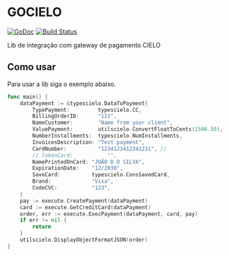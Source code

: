# GOCIELO

[![GoDoc](https://godoc.org/github.com/DiegoSantosWS/gocielo?status.svg)](https://godoc.org/github.com/DiegoSantosWS/gocielo) [![Build Status](https://travis-ci.org/DiegoSantosWS/gocielo.svg?branch=master)](https://travis-ci.org/DiegoSantosWS/gocielo)

Lib de integração com gateway de pagamento CIELO

## Como usar

Para usar a lib siga o exemplo abaixo.

```go
func main() {
	dataPayment := &typescielo.DataToPayment{
		TypePayment:         typescielo.CC,
		BillingOrderID:      "122",
		NameCustomer:        "Name from your client",
		ValuePayment:        utilscielo.ConvertFloatToCents(1500.50),
		NumberInstallments:  typescielo.NumInstallments,
		InvoicesDescription: "Test payment",
		CardNumber:          "1234123412341231", //
		// TokenCard:           "",
		NamePrintedOnCard: "JOÃO D O SILVA",
		ExpirationDate:    "12/2030",
		SaveCard:          typescielo.ConsSavedCard,
		Brand:             "Visa",
		CodeCVC:           "123",
	}
	pay := execute.CreatePayment(dataPayment)
	card := execute.GetCreditCard(dataPayment)
	order, err := execute.ExecPayment(dataPayment, card, pay)
	if err != nil {
		return
	}
	utilscielo.DisplayObjectFormatJSON(order)
}
```